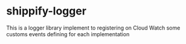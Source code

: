 # shippify-logger
This is a logger library implement to registering on Cloud Watch some customs events defining for each implementation
